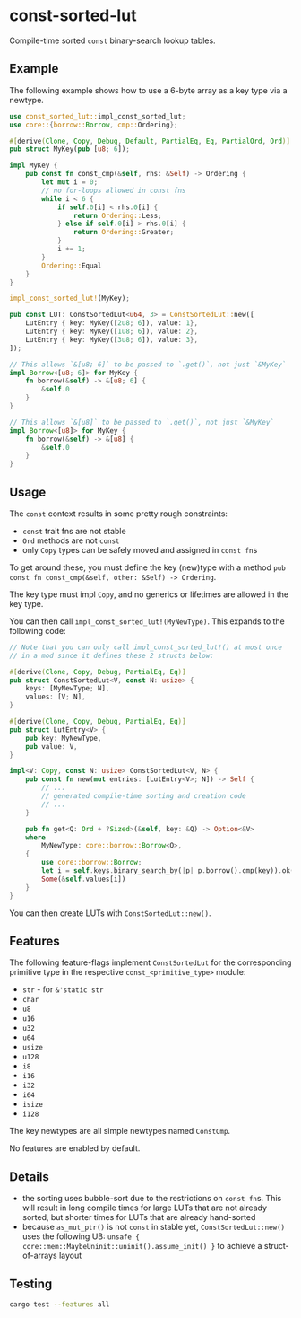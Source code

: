 # const-sorted-lut

Compile-time sorted `const` binary-search lookup tables.

## Example

The following example shows how to use a 6-byte array as a key type via a newtype.

```rust
use const_sorted_lut::impl_const_sorted_lut;
use core::{borrow::Borrow, cmp::Ordering};

#[derive(Clone, Copy, Debug, Default, PartialEq, Eq, PartialOrd, Ord)]
pub struct MyKey(pub [u8; 6]);

impl MyKey {
    pub const fn const_cmp(&self, rhs: &Self) -> Ordering {
        let mut i = 0;
        // no for-loops allowed in const fns
        while i < 6 {
            if self.0[i] < rhs.0[i] {
                return Ordering::Less;
            } else if self.0[i] > rhs.0[i] {
                return Ordering::Greater;
            }
            i += 1;
        }
        Ordering::Equal
    }
}

impl_const_sorted_lut!(MyKey);

pub const LUT: ConstSortedLut<u64, 3> = ConstSortedLut::new([
    LutEntry { key: MyKey([2u8; 6]), value: 1},
    LutEntry { key: MyKey([1u8; 6]), value: 2},
    LutEntry { key: MyKey([3u8; 6]), value: 3},
]);

// This allows `&[u8; 6]` to be passed to `.get()`, not just `&MyKey`
impl Borrow<[u8; 6]> for MyKey {
    fn borrow(&self) -> &[u8; 6] {
        &self.0
    }
}

// This allows `&[u8]` to be passed to `.get()`, not just `&MyKey`
impl Borrow<[u8]> for MyKey {
    fn borrow(&self) -> &[u8] {
        &self.0
    }
}
```

## Usage

The `const` context results in some pretty rough constraints:

- `const` trait fns are not stable
- `Ord` methods are not `const`
- only `Copy` types can be safely moved and assigned in `const fn`s

To get around these, you must define the key (new)type with a method `pub const fn const_cmp(&self, other: &Self) -> Ordering`.

The key type must impl `Copy`, and no generics or lifetimes are allowed in the key type.

You can then call `impl_const_sorted_lut!(MyNewType)`. This expands to the following code:

```rust ignore
// Note that you can only call impl_const_sorted_lut!() at most once
// in a mod since it defines these 2 structs below:

#[derive(Clone, Copy, Debug, PartialEq, Eq)]
pub struct ConstSortedLut<V, const N: usize> {
    keys: [MyNewType; N],
    values: [V; N],
}

#[derive(Clone, Copy, Debug, PartialEq, Eq)]
pub struct LutEntry<V> {
    pub key: MyNewType,
    pub value: V,
}

impl<V: Copy, const N: usize> ConstSortedLut<V, N> {
    pub const fn new(mut entries: [LutEntry<V>; N]) -> Self {
        // ...
        // generated compile-time sorting and creation code
        // ...
    }

    pub fn get<Q: Ord + ?Sized>(&self, key: &Q) -> Option<&V>
    where
        MyNewType: core::borrow::Borrow<Q>,
    {
        use core::borrow::Borrow;
        let i = self.keys.binary_search_by(|p| p.borrow().cmp(key)).ok()?;
        Some(&self.values[i])
    }
}
```

You can then create LUTs with `ConstSortedLut::new()`.

## Features

The following feature-flags implement `ConstSortedLut` for the corresponding primitive type in the respective `const_<primitive_type>` module:

- `str` - for `&'static str`
- `char`
- `u8`
- `u16`
- `u32`
- `u64`
- `usize`
- `u128`
- `i8`
- `i16`
- `i32`
- `i64`
- `isize`
- `i128`

The key newtypes are all simple newtypes named `ConstCmp`.

No features are enabled by default.

## Details

- the sorting uses bubble-sort due to the restrictions on `const fn`s. This will result in long compile times for large LUTs that are not already sorted, but shorter times for LUTs that are already hand-sorted
- because `as_mut_ptr()` is not `const` in stable yet, `ConstSortedLut::new()` uses the following UB: `unsafe { core::mem::MaybeUninit::uninit().assume_init() }` to achieve a struct-of-arrays layout

## Testing

```sh
cargo test --features all
```
